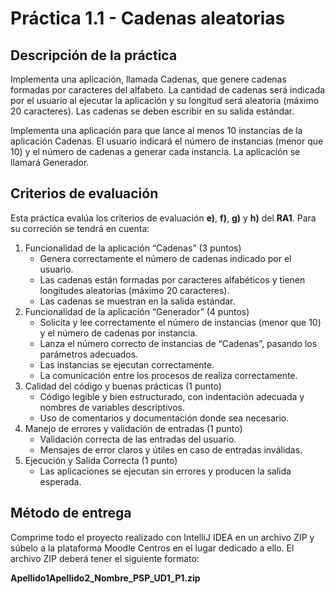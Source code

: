 # Práctica 1.1 - Cadenas aleatorias

## Descripción de la práctica

Implementa una aplicación, llamada Cadenas, que genere cadenas formadas por caracteres del alfabeto. La cantidad de cadenas será indicada por el usuario al ejecutar la aplicación y su longitud será aleatoria (máximo 20 caracteres). Las cadenas se deben escribir en su salida estándar.

Implementa una aplicación para que lance al menos 10 instancias de la aplicación Cadenas. El usuario indicará el número de instancias (menor que 10) y el número de cadenas a generar cada instancia. La aplicación se llamará Generador.

## Criterios de evaluación

Esta práctica evalúa los criterios de evaluación **e)**, **f)**, **g)** y **h)** del **RA1**. Para su correción se tendrá en cuenta:

1. Funcionalidad de la aplicación “Cadenas” (3 puntos)
	- Genera correctamente el número de cadenas indicado por el usuario.
	- Las cadenas están formadas por caracteres alfabéticos y tienen longitudes aleatorias (máximo 20 caracteres).
	- Las cadenas se muestran en la salida estándar.
2. Funcionalidad de la aplicación “Generador” (4 puntos)
	- Solicita y lee correctamente el número de instancias (menor que 10) y el número de cadenas por instancia.
	- Lanza el número correcto de instancias de “Cadenas”, pasando los parámetros adecuados.
	- Las instancias se ejecutan correctamente.
    - La comunicación entre los procesos de realiza correctamente.
3. Calidad del código y buenas prácticas (1 punto)
    - Código legible y bien estructurado, con indentación adecuada y nombres de variables descriptivos.
	- Uso de comentarios y documentación donde sea necesario.
4. Manejo de errores y validación de entradas (1 punto)
	- Validación correcta de las entradas del usuario.
	- Mensajes de error claros y útiles en caso de entradas inválidas.
5. Ejecución y Salida Correcta (1 punto)
	- Las aplicaciones se ejecutan sin errores y producen la salida esperada.

## Método de entrega

Comprime todo el proyecto realizado con IntelliJ IDEA en un archivo ZIP y súbelo a la plataforma Moodle Centros en el lugar dedicado a ello. El archivo ZIP deberá tener el siguiente formato:

**Apellido1Apellido2_Nombre_PSP_UD1_P1.zip**